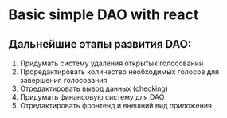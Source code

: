 # Basic simple DAO with react

## Дальнейшие этапы развития DAO:
1. Придумать систему удаления открытых голосований 
2. Проредактировать количество необходимых голосов для завершения голосования
3. Отредактировать вывод данных (checking)
4. Придумать финансовую систему для DAO
5. Отредактировать фронтенд и внешний вид приложения
